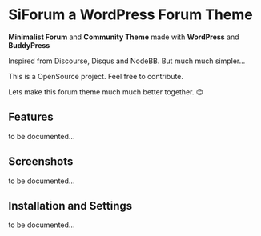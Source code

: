 # SiForum a WordPress Forum Theme
**Minimalist Forum** and **Community Theme** made with **WordPress** and **BuddyPress**

Inspired from Discourse, Disqus and NodeBB. But much much simpler...

This is a OpenSource project. Feel free to contribute.

Lets make this forum theme much much better together. 😊



## Features

to be documented...



## Screenshots

to be documented...



## Installation and Settings
 
to be documented...
